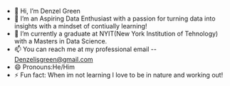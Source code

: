 - 👋 Hi, I’m Denzel Green 
- 👀 I’m an Aspiring Data Enthusiast with a passion for turning data into insights with a mindset of contiually learning!
- 🌱 I’m currently a graduate at NYIT(New York Institution of Tehnology) with a Masters in Data Science. 
- 📫 You can reach me at my professional email -- Denzelisgreen@gmail.com 
- 😄 Pronouns:He/Him
- ⚡ Fun fact: When im not learning I love to be in nature and working out!

<!---
Dbreey123/Dbreey123 is a ✨ special ✨ repository because its `README.md` (this file) appears on your GitHub profile.
You can click the Preview link to take a look at your changes.
--->
